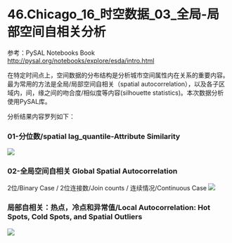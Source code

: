 # 46.Chicago_16_时空数据_03_全局-局部空间自相关分析
参考：PySAL Notebooks Book http://pysal.org/notebooks/explore/esda/intro.html

在特定时间点上，空间数据的分布结构是分析城市空间属性内在关系的重要内容。最为常用的方法是全局/局部空间自相关（spatial autocorrelation），以及各子区域内，间，缘之间的吻合度/相似度等内容(silhouette statistics)。本次数据分析使用PySAL库。

分析结果内容罗列如下：
### 01-分位数/spatial lag_quantile-Attribute Similarity
![](https://github.com/richieBao/python-urbanPlanning/blob/master/images/46_01.png)
### 02-全局空间自相关 Global Spatial Autocorrelation
2位/Binary Case / 2位连接数/Join counts / 连续情况/Continuous Case
![](https://github.com/richieBao/python-urbanPlanning/blob/master/images/46_02.jpg)
### 局部自相关：热点，冷点和异常值/Local Autocorrelation: Hot Spots, Cold Spots, and Spatial Outliers
![](https://github.com/richieBao/python-urbanPlanning/blob/master/images/46_03.jpg)
